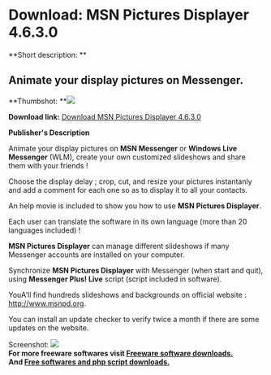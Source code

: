 # Download: MSN Pictures Displayer 4.6.3.0

**Short description: **

## Animate your display pictures on Messenger.

  
**Thumbshot: **![](http://www.freewarefiles.com/screenshot/msnpicdisplayer_md.jpg)   
  
**Download link:** [Download MSN Pictures Displayer 4.6.3.0](http://freesoftwares.boysofts.com/MSN-Pictures-Displayer_program_27018.html)  
  

**Publisher's Description**  
  

Animate your display pictures on **MSN Messenger** or **Windows Live
Messenger** (WLM), create your own customized slideshows and share them with
your friends !  
  
Choose the display delay ; crop, cut, and resize your pictures instantanly and
add a comment for each one so as to display it to all your contacts.  
  
An help movie is included to show you how to use **MSN Pictures Displayer**.  
  
Each user can translate the software in its own language (more than 20
languages included) !  
  
**MSN Pictures Displayer** can manage different slideshows if many Messenger accounts are installed on your computer.  
  
Synchronize **MSN Pictures Displayer** with Messenger (when start and quit),
using **Messenger Plus! Live** script (script included in software).  
  
YouA'll find hundreds slideshows and backgrounds on official website :
<http://www.msnpd.org>.  
  
You can install an update checker to verify twice a month if there are some
updates on the website.

  
  
Screenshot: ![](http://www.freewarefiles.com/screenshot/msnpicdisplayer.jpg)  
**For more freeware softwares visit [Freeware software downloads.](http://freesoftwares.boysofts.com/)**   
**And [Free softwares and php script downloads.](http://www.boysofts.com/)**

